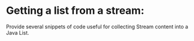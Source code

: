 # Getting a list from a stream:

Provide several snippets of code useful for collecting Stream content into a Java List.